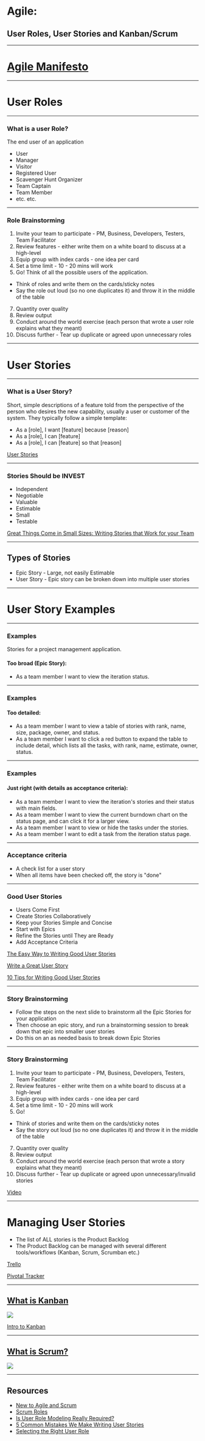
# Agile:
## User Roles, User Stories and Kanban/Scrum

---

# [Agile Manifesto](http://www.agilemanifesto.org/)

---

# User Roles

---

### What is a user Role?

The end user of an application

* User
* Manager
* Visitor
* Registered User
* Scavenger Hunt Organizer
* Team Captain
* Team Member
* etc. etc.

---

### Role Brainstorming

1. Invite your team to participate - PM, Business, Developers, Testers, Team Facilitator
2. Review features - either write them on a white board to discuss at a high-level
4. Equip group with index cards - one idea per card
5. Set a time limit - 10 - 20 mins will work
6. Go! Think of all the possible users of the application.
  * Think of roles and write them on the cards/sticky notes
  * Say the role out loud (so no one duplicates it) and throw it in the middle of the table
7. Quantity over quality
8. Review output
9. Conduct around the world exercise (each person that wrote a user role explains what they meant)
10. Discuss further - Tear up duplicate or agreed upon unnecessary roles

---

# User Stories

---

### What is a User Story?

Short, simple descriptions of a feature told from the perspective of the person who desires the new capability, usually a user or customer of the system. They typically follow a simple template:

* As a [role], I want [feature] because [reason]
* As a [role], I can [feature]
* As a [role], I can [feature] so that [reason]

[User Stories](https://www.mountaingoatsoftware.com/agile/user-stories)

---

### Stories Should be INVEST

* Independent
* Negotiable
* Valuable
* Estimable
* Small
* Testable

[Great Things Come in Small Sizes: Writing Stories that Work for your Team](https://blog.pivotal.io/labs/labs/great-things-come-small-sizes-writing-stories-work-team)

---

## Types of Stories

* Epic Story - Large, not easily Estimable
* User Story - Epic story can be broken down into multiple user stories

---

# User Story Examples

----

### Examples

Stories for a project management application.

#### Too broad (Epic Story):
* As a team member I want to view the iteration status.

----

### Examples

#### Too detailed:

* As a team member I want to view a table of stories with rank, name, size, package, owner, and status.
* As a team member I want to click a red button to expand the table to include detail, which lists all the tasks, with rank, name, estimate, owner, status.

----

### Examples

#### Just right (with details as acceptance criteria):

* As a team member I want to view the iteration's stories and their status with main fields.
* As a team member I want to view the current burndown chart on the status page, and can click it for a larger view.
* As a team member I want to view or hide the tasks under the stories.
* As a team member I want to edit a task from the iteration status page.

---

### Acceptance criteria

* A check list for a user story
* When all items have been checked off, the story is "done"

---

### Good User Stories

* Users Come First
* Create Stories Collaboratively
* Keep your Stories Simple and Concise
* Start with Epics
* Refine the Stories until They are Ready
* Add Acceptance Criteria

[The Easy Way to Writing Good User Stories](http://codesqueeze.com/the-easy-way-to-writing-good-user-stories/)

[Write a Great User Story](https://help.rallydev.com/writing-great-user-story)

[10 Tips for Writing Good User Stories](http://www.romanpichler.com/blog/10-tips-writing-good-user-stories/)

---

### Story Brainstorming

* Follow the steps on the next slide to brainstorm all the Epic Stories for your application
* Then choose an epic story, and run a brainstorming session to break down that epic into smaller user stories
* Do this on an as needed basis to break down Epic Stories

---

### Story Brainstorming

1. Invite your team to participate - PM, Business, Developers, Testers, Team Facilitator
2. Review features - either write them on a white board to discuss at a high-level
4. Equip group with index cards - one idea per card
5. Set a time limit - 10 - 20 mins will work
6. Go!
  * Think of stories and write them on the cards/sticky notes
  * Say the story out loud (so no one duplicates it) and throw it in the middle of the table
7. Quantity over quality
8. Review output
9. Conduct around the world exercise (each person that wrote a story explains what they meant)
10. Discuss further - Tear up duplicate or agreed upon unnecessary/invalid stories

[Video](http://www.santeon.com/insight-blog/video-and-article/33-insight-blog/video-and-article/228-conducting-a-story-brainstorming-session-feat-jeff-nielsen)

---

# Managing User Stories

* The list of ALL stories is the Product Backlog
* The Product Backlog can be managed with several different tools/workflows (Kanban, Scrum, Scrumban etc.)

[Trello](https://trello.com/)

[Pivotal Tracker](https://www.pivotaltracker.com/)

---

## [What is Kanban](http://leankit.com/learn/kanban/what-is-kanban/)

![](http://leankit.com/learn/wp-content/uploads/2015/11/kanban-board-e60650d1-1.jpg)

[Intro to Kanban](https://www.atlassian.com/agile/kanban)

---

## [What is Scrum?](https://www.scrumalliance.org/why-scrum)

![](https://www.scrumalliance.org/scrum/media/ScrumAllianceMedia/PageGraphics/ScrumExplained-4-620.jpg)

---

## Resources

* [New to Agile and Scrum](https://www.mountaingoatsoftware.com/agile/new-to-agile-or-scrum)
* [Scrum Roles](http://www.agile42.com/en/agile-info-center/scrum-roles/)
* [Is User Role Modeling Really Required?](https://www.scrumalliance.org/community/articles/2014/november/user-role-modeling!-is-this-activity-really-requir)
* [5 Common Mistakes We Make Writing User Stories](https://www.scrumalliance.org/community/articles/2011/august/5-common-mistakes-we-make-writing-user-stories)
* [Selecting the Right User Role](https://www.mountaingoatsoftware.com/blog/selecting-the-right-user-role)
